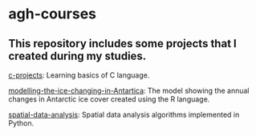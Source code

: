 # agh-courses

## This repository includes some projects that I created during my studies.

[c-projects](https://github.com/ZuzannaSlobodzian/agh-courses/tree/main/c-projects): Learning basics of C language.

[modelling-the-ice-changing-in-Antartica](https://github.com/ZuzannaSlobodzian/agh-courses/tree/main/modeling-the-ice-changing-in-Antarctica): The model showing the annual changes in Antarctic ice cover created using the R language.

[spatial-data-analysis](https://github.com/ZuzannaSlobodzian/agh-courses/tree/main/spatial-data-analysis): Spatial data analysis algorithms implemented in Python.
